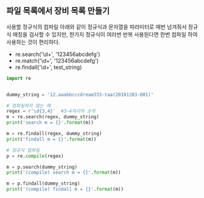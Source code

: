 ## 파일 목록에서 장비 목록 만들기

사용할 정규식의 컴파일
아래와 같이 정규식과 문자열을 파라미터로 매번 넘겨줘서 정규식 매칭을 검사할 수 있지만, 
한가지 정규식이 여러번 반복 사용된다면 한번 컴파일 하여 사용하는 것이 편리하다.
- re.search('\d+', '123456abcdefg')
- re.match('\d+', '123456abcdefg')
- re.findall('\d+', test_string)

```python
import re


dummy_string = '12.aaabbcccdream333-taa(20181203-001)'

# 컴파일하지 않는 예
regex = r'\d{3,4}'  #3~4자리의 숫자
m = re.search(regex, dummy_string)
print('search m = {}'.format(m))

m = re.findall(regex, dummy_string)
print('findall m = {}'.format(m))

# 정규식 컴파일
p = re.compile(regex)

m = p.search(dummy_string)
print('(compile) search m = {}'.format(m))

m = p.findall(dummy_string)
print('(compile) findall m = {}'.format(m))
```